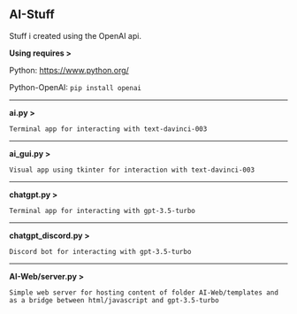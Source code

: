 **AI-Stuff**
---
Stuff i created using the OpenAI api.

**Using requires >**

Python: https://www.python.org/

Python-OpenAI: ```pip install openai```

---

**ai.py >**

```Terminal app for interacting with text-davinci-003```

---

**ai_gui.py >**

```Visual app using tkinter for interaction with text-davinci-003```

---

**chatgpt.py >**

```Terminal app for interacting with gpt-3.5-turbo```

---

**chatgpt_discord.py >**

```Discord bot for interacting with gpt-3.5-turbo```

---

**AI-Web/server.py >**

```Simple web server for hosting content of folder AI-Web/templates and as a bridge between html/javascript and gpt-3.5-turbo```
